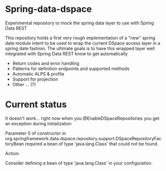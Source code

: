 # Spring-data-dspace
Experimental repository to mock the spring data layer to use with Spring Data REST

This repository holds a first very rough implementation of a "new" spring date module intent to be used to wrap the current
DSpace access layer in a spring date fashion.
The ultimate goals is to have this wrapped layer well integrated with Spring Data REST know to get automatically
- Return codes and error handling
- Patterns for definition endpoints and supported methods
- Automatic ALPS & profile
- Support for projection
- Other ... (?)


# Current status
It doesn't work... right now when you @EnableDSpaceRepositories you get an exception during initialization

Parameter 0 of constructor in org.springframework.data.dspace.repository.support.DSpaceRepositoryFactoryBean required a bean of type 'java.lang.Class' that could not be found.


Action:

Consider defining a bean of type 'java.lang.Class' in your configuration.
